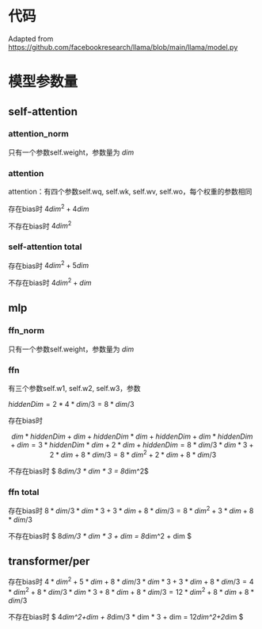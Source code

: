 # 代码
Adapted from https://github.com/facebookresearch/llama/blob/main/llama/model.py

# 模型参数量
## self-attention
### attention_norm
只有一个参数self.weight，参数量为 $dim$
### attention
attention：有四个参数self.wq, self.wk, self.wv, self.wo，每个权重的参数相同

存在bias时  $4dim^2+4dim$  

不存在bias时 $4dim^2$ 

### self-attention total
存在bias时 $4dim^2+5dim$ 

不存在bias时 $4dim^2+dim$
## mlp
### ffn_norm
只有一个参数self.weight，参数量为 $dim$
### ffn
有三个参数self.w1, self.w2, self.w3，参数 

$`hiddenDim=2*4*dim/3=8*dim/3`$

存在bias时 

$$dim * hiddenDim + dim + hiddenDim * dim + hiddenDim + dim * hiddenDim + dim = 3*hiddenDim*dim + 2*dim + hiddenDim = 8*dim/3 * dim *3+ 2*dim + 8*dim/3 = 8*dim^2 + 2*dim + 8*dim/3$$

不存在bias时 $ 8*dim/3 * dim * 3 = 8*dim^2$

### ffn total
存在bias时 $8*dim/3 * dim * 3 + 3*dim + 8*dim/3 = 8*dim^2 + 3*dim + 8*dim/3$

不存在bias时 $ 8*dim/3 * dim * 3 + dim = 8*dim^2 + dim $

## transformer/per
存在bias时 
$4*dim^2+5*dim + 8*dim/3 * dim * 3 + 3*dim + 8*dim/3 = 4*dim^2+8*dim/3*dim*3+8*dim + 8*dim/3 = 12*dim^2 +8*dim + 8*dim/3$

不存在bias时 $ 4*dim^2+dim + 8*dim/3 * dim * 3 + dim = 12*dim^2+2*dim $







